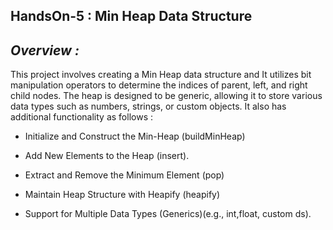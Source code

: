 HandsOn-5 : Min Heap Data Structure
--------------------------------------------------------------------------------------------------------------------------------------------------
*Overview :*
---------------------------------------------------------------------------------------------------------------------------------------------------

This project involves creating a Min Heap data structure and It utilizes bit manipulation operators to determine the indices of parent, left, and right child nodes. The heap is designed to be generic, allowing it to store various data types such as numbers, strings, or custom objects. It also has additional functionality as follows :

* Initialize and Construct the Min-Heap (buildMinHeap)

* Add New Elements to the Heap (insert).

* Extract and Remove the Minimum Element (pop)

* Maintain Heap Structure with Heapify (heapify)

* Support for Multiple Data Types (Generics)(e.g., int,float, custom ds).

